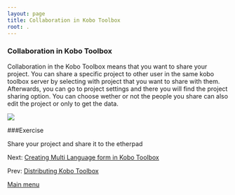 ```yaml
---
layout: page
title: Collaboration in Kobo Toolbox
root: .
---
```


### Collaboration in Kobo Toolbox

Collaboration in the Kobo Toolbox means that you want to share your project.
You can share a specific project to other user in the same kobo toolbox server by selecting with project that you want to share with them. 
Afterwards, you can go to project settings and there you will find the project sharing option.
You can choose wether or not the people you share can also edit the project or only to get the data.

![](img/kobo-toolbox-05-01.png)


###Exercise

Share your project and share it to the etherpad

Next: [Creating Multi Language form in Kobo Toolbox](kobo-toolbox-07-multilanguage.html)

Prev: [Distributing Kobo Toolbox](kobo-toolbox-05-distribution.html)


[Main menu](index.html)
